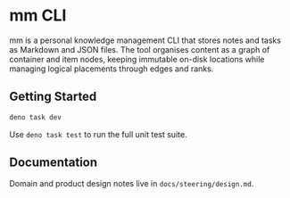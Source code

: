 # mm CLI

mm is a personal knowledge management CLI that stores notes and tasks as Markdown and JSON files. The tool organises content as a graph of container and item nodes, keeping immutable on-disk locations while managing logical placements through edges and ranks.

## Getting Started

```sh
deno task dev
```

Use `deno task test` to run the full unit test suite.

## Documentation

Domain and product design notes live in `docs/steering/design.md`.
